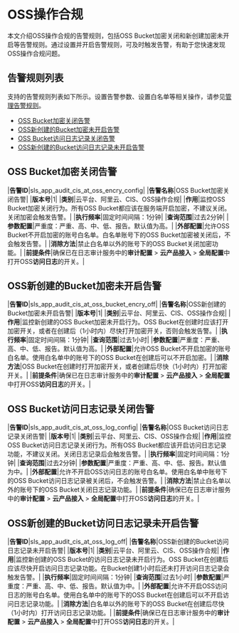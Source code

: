 # OSS操作合规

本文介绍OSS操作合规的告警规则，包括OSS Bucket加密关闭和新创建加密未开启等告警规则。通过设置并开启告警规则，可及时触发告警，有助于您快速发现OSS操作合规问题。

## 告警规则列表

支持的告警规则列表如下所示。设置告警参数、设置白名单等相关操作，请参见[管理告警规则](/cn.zh-CN/应用中心（App）/日志审计服务/告警/管理告警规则.md)。

-   [OSS Bucket加密关闭告警](#section_aqc_gut_own)
-   [OSS新创建的Bucket加密未开启告警](#section_0l1_7uj_lda)
-   [OSS Bucket访问日志记录关闭告警](#section_13n_df6_hq9)
-   [OSS新创建的Bucket访问日志记录未开启告警](#section_fa3_u4h_y8i)

## OSS Bucket加密关闭告警

|**告警ID**|sls\_app\_audit\_cis\_at\_oss\_encry\_config|
|**告警名称**|OSS Bucket加密关闭告警|
|**版本号**|1|
|**类别**|云平台、阿里云、CIS、OSS操作合规|
|**作用**|监控OSS Bucket加密关闭行为。所有OSS Bucket都应该在服务端开启加密，不建议关闭。关闭加密会触发告警。|
|**执行频率**|固定时间间隔：1分钟|
|**查询范围**|过去2分钟|
|**参数配置**|严重度：严重、高、中、低、报告。默认值为高。|
|**外部配置**|允许OSS Bucket不开启加密的账号白名单。白名单账号下的OSS Bucket加密被关闭后，不会触发告警。|
|**消除方法**|禁止白名单以外的账号下的OSS Bucket关闭加密功能。|
|**前提条件**|确保已在日志审计服务中的**审计配置** \> **云产品接入** \> **全局配置**中打开OSS**访问日志**的开关。|

## OSS新创建的Bucket加密未开启告警

|**告警ID**|sls\_app\_audit\_cis\_at\_oss\_bucket\_encry\_off|
|**告警名称**|OSS新创建的Bucket加密未开启告警|
|**版本号**|1|
|**类别**|云平台、阿里云、CIS、OSS操作合规|
|**作用**|监控新创建的OSS Bucket加密未开启行为。OSS Bucket在创建时应该打开加密开关，或者在创建后（1小时内）尽快打开加密开关，否则会触发告警。|
|**执行频率**|固定时间间隔：1分钟|
|**查询范围**|过去1小时|
|**参数配置**|严重度：严重、高、中、低、报告。默认值为高。|
|**外部配置**|允许OSS Bucket不开启加密的账号白名单。使用白名单中的账号下的OSS Bucket在创建后可以不开启加密。|
|**消除方法**|OSS Bucket在创建时打开加密开关，或者创建后尽快（1小时内）打开加密开关。|
|**前提条件**|确保已在日志审计服务中的**审计配置** \> **云产品接入** \> **全局配置**中打开OSS**访问日志**的开关。|

## OSS Bucket访问日志记录关闭告警

|**告警ID**|sls\_app\_audit\_cis\_at\_oss\_log\_config|
|**告警名称**|OSS Bucket访问日志记录关闭告警|
|**版本号**|1|
|**类别**|云平台、阿里云、CIS、OSS操作合规|
|**作用**|监控OSS Bucket访问日志记录关闭行为。所有OSS Bucket都应该开启访问日志记录功能，不建议关闭。关闭日志记录后会触发告警。|
|**执行频率**|固定时间间隔：1分钟|
|**查询范围**|过去2分钟|
|**参数配置**|严重度：严重、高、中、低、报告。默认值为中。|
|**外部配置**|允许不开启OSS访问日志的账号白名单。使用白名单中账号下的OSS Bucket访问日志记录被关闭后，不会触发告警。|
|**消除方法**|禁止白名单以外的账号下的OSS Bucket关闭日志记录功能。|
|**前提条件**|确保已在日志审计服务中的**审计配置** \> **云产品接入** \> **全局配置**中打开OSS**访问日志**的开关。|

## OSS新创建的Bucket访问日志记录未开启告警

|**告警ID**|sls\_app\_audit\_cis\_at\_oss\_log\_off|
|**告警名称**|OSS新创建的Bucket访问日志记录未开启告警|
|**版本号**|1|
|**类别**|云平台、阿里云、CIS、OSS操作合规|
|**作用**|监控新创建的OSS Bucket的访问日志记录未开启行为。OSS Bucket在创建后应该尽快开启访问日志记录功能。在Bucket创建1小时后还未打开访问日志记录会触发告警。|
|**执行频率**|固定时间间隔：1分钟|
|**查询范围**|过去1小时|
|**参数配置**|严重度：严重、高、中、低、报告。默认值为中。|
|**外部配置**|允许不开启OSS访问日志的账号白名单。使用白名单中的账号下的OSS Bucket在创建后可以不开启访问日志记录功能。|
|**消除方法**|白名单以外的账号下的OSS Bucket在创建后尽快（1小时内）打开访问日志记录功能。|
|**前提条件**|确保已在日志审计服务中的**审计配置** \> **云产品接入** \> **全局配置**中打开OSS**访问日志**的开关。|

